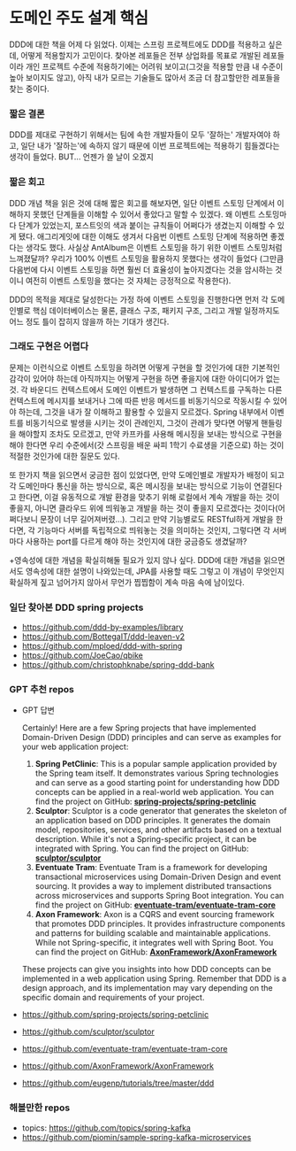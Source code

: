 # 도메인 주도 설계 핵심



DDD에 대한 책을 어제 다 읽었다. 이제는 스프링 프로젝트에도 DDD를 적용하고 싶은데, 어떻게 적용할지가 고민이다. 찾아본 레포들은 전부 상업화를 목표로 개발된 레포들이라 개인 프로젝트 수준에 적용하기에는 어려워 보이고(그것을 적용할 만큼 내 수준이 높아 보이지도 않고), 아직 내가 모르는 기술들도 많아서 조금 더 참고할만한 레포들을 찾는 중이다.

### 짧은 결론

DDD를 제대로 구현하기 위해서는 팀에 속한 개발자들이 모두 '잘하는' 개발자여야 하고, 일단 내가 '잘하는'에 속하지 않기 때문에 이번 프로젝트에는 적용하기 힘들겠다는 생각이 들었다. BUT... 언젠가 쓸 날이 오겠지 

### 짧은 회고

DDD 개념 책을 읽은 것에 대해 짧은 회고를 해보자면, 일단 이벤트 스토밍 단계에서 이해하지 못했던 단계들을 이해할 수 있어서 좋았다고 말할 수 있겠다. 왜 이벤트 스토밍마다 단계가 있었는지, 포스트잇의 색과 붙이는 규칙들이 어쩌다가 생겼는지 이해할 수 있게 됐다. 애그리게잇에 대한 이해도 생겨서 다음번 이벤트 스토밍 단계에 적용하면 좋겠다는 생각도 했다. 사실상 AntAlbum은 이벤트 스토밍을 하기 위한 이벤트 스토밍처럼 느껴졌달까? 우리가 100% 이벤트 스토밍을 활용하지 못했다는 생각이 들었다 (그만큼 다음번에 다시 이벤트 스토밍을 하면 훨씬 더 효율성이 높아지겠다는 것을 암시하는 것이니 여전히 이벤트 스토밍을 했다는 것 자체는 긍정적으로 작용한다).

DDD의 목적을 제대로 달성한다는 가정 하에 이벤트 스토밍을 진행한다면 먼저 각 도메인별로 핵심 데이터베이스는 물론, 클래스 구조, 패키지 구조, 그리고 개발 일정까지도 어느 정도 틀이 잡히지 않을까 하는 기대가 생긴다.

### 그래도 구현은 어렵다

문제는 이런식으로 이벤트 스토밍을 하려면 어떻게 구현을 할 것인가에 대한 기본적인 감각이 있어야 하는데 아직까지는 어떻게 구현을 하면 좋을지에 대한 아이디어가 없는 것. 각 바운디드 컨텍스트에서 도메인 이벤트가 발생하면 그 컨텍스트를 구독하는 다른 컨텍스트에 메시지를 보내거나 그에 따른 반응 메서드를 비동기식으로 작동시킬 수 있어야 하는데, 그것을 내가 잘 이해하고 활용할 수 있을지 모르겠다. Spring 내부에서 이벤트를 비동기식으로 발생을 시키는 것이 관례인지, 그것이 관례가 맞다면 어떻게 핸들링을 해야할지 조차도 모르겠고, 만약 카프카를 사용해 메시징을 보내는 방식으로 구현을 해야 한다면 우리 수준에서(갓 스프링을 배운 싸피 1학기 수료생을 기준으로) 하는 것이 적절한 것인가에 대한 질문도 있다.

또 한가지 책을 읽으면서 궁금한 점이 있었다면, 만약 도메인별로 개발자가 배정이 되고 각 도메인마다 통신을 하는 방식으로, 혹은 메시징을 보내는 방식으로 기능이 연결된다고 한다면, 이걸 유동적으로 개발 환경을 맞추기 위해 로컬에서 계속 개발을 하는 것이 좋을지, 아니면 클라우드 위에 띄워놓고 개발을 하는 것이 좋을지 모르겠다는 것이다(어쩌다보니 문장이 너무 길어져버렸…). 그리고 만약 기능별로도 RESTful하게 개발을 한다면, 각 기능마다 서버를 독립적으로 띄워놓는 것을 의미하는 것인지, 그렇다면 각 서버마다 사용하는 port를 다르게 해야 하는 것인지에 대한 궁금증도 생겼달까?

+영속성에 대한 개념을 확실히해둘 필요가 있지 않나 싶다. DDD에 대한 개념을 읽으면서도 영속성에 대한 설명이 나와있는데, JPA를 사용할 때도 그렇고 이 개념이 무엇인지 확실하게 짚고 넘어가지 않아서 무언가 찝찝함이 계속 마음 속에 남이있다.

### 일단 찾아본 DDD spring projects

- https://github.com/ddd-by-examples/library
- https://github.com/BottegaIT/ddd-leaven-v2
- https://github.com/mploed/ddd-with-spring
- https://github.com/JoeCao/qbike
- https://github.com/christophknabe/spring-ddd-bank

### GPT 추천 repos

- GPT 답변

  Certainly! Here are a few Spring projects that have implemented Domain-Driven Design (DDD) principles and can serve as examples for your web application project:

  1. **Spring PetClinic**: This is a popular sample application provided by the Spring team itself. It demonstrates various Spring technologies and can serve as a good starting point for understanding how DDD concepts can be applied in a real-world web application. You can find the project on GitHub: **[spring-projects/spring-petclinic](https://github.com/spring-projects/spring-petclinic)**
  2. **Sculptor**: Sculptor is a code generator that generates the skeleton of an application based on DDD principles. It generates the domain model, repositories, services, and other artifacts based on a textual description. While it's not a Spring-specific project, it can be integrated with Spring. You can find the project on GitHub: **[sculptor/sculptor](https://github.com/sculptor/sculptor)**
  3. **Eventuate Tram**: Eventuate Tram is a framework for developing transactional microservices using Domain-Driven Design and event sourcing. It provides a way to implement distributed transactions across microservices and supports Spring Boot integration. You can find the project on GitHub: **[eventuate-tram/eventuate-tram-core](https://github.com/eventuate-tram/eventuate-tram-core)**
  4. **Axon Framework**: Axon is a CQRS and event sourcing framework that promotes DDD principles. It provides infrastructure components and patterns for building scalable and maintainable applications. While not Spring-specific, it integrates well with Spring Boot. You can find the project on GitHub: **[AxonFramework/AxonFramework](https://github.com/AxonFramework/AxonFramework)**

  These projects can give you insights into how DDD concepts can be implemented in a web application using Spring. Remember that DDD is a design approach, and its implementation may vary depending on the specific domain and requirements of your project.

- https://github.com/spring-projects/spring-petclinic

- https://github.com/sculptor/sculptor

- https://github.com/eventuate-tram/eventuate-tram-core

- https://github.com/AxonFramework/AxonFramework

- https://github.com/eugenp/tutorials/tree/master/ddd

### 해볼만한 repos

- topics: https://github.com/topics/spring-kafka
- https://github.com/piomin/sample-spring-kafka-microservices